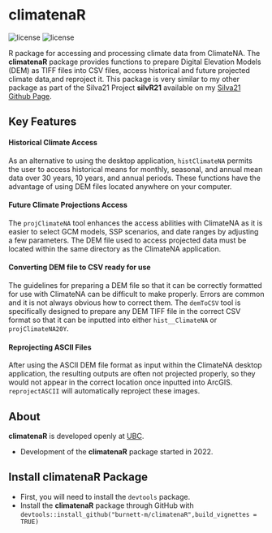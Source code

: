 # climatenaR
![license](https://img.shields.io/badge/License-R--package-green) 
![license](https://img.shields.io/badge/Topic-Climatology-yellowgreen) 

R package for accessing and processing climate data from ClimateNA.
The **climatenaR** package provides functions to prepare Digital Elevation Models (DEM) as TIFF files into CSV files, access historical and future projected climate data,and reproject it. This package is very similar to my other package as part of the Silva21 Project **silvR21** available on my [Silva21 Github Page](https://github.com/Silva21-irss/silvR21).

## Key Features
#### Historical Climate Access
As an alternative to using the desktop application, `histClimateNA` permits the user to access historical means for monthly, seasonal, and annual mean data over 30 years, 10 years, and annual periods. These functions have the advantage of using DEM files located anywhere on your computer.
#### Future Climate Projections Access
The `projClimateNA` tool enhances the access abilities with ClimateNA as it is easier to select GCM models, SSP scenarios, and date ranges by adjusting a few parameters. The DEM file used to access projected data must be located within the same directory as the ClimateNA application.
#### Converting DEM file to CSV ready for use
The guidelines for preparing a DEM file so that it can be correctly formatted for use with ClimateNA can be difficult to make properly. Errors are common and it is not always obvious how to correct them. The `demToCSV` tool is specifically designed to prepare any DEM TIFF file in the correct CSV format so that it can be inputted into either `hist__ClimateNA` or `projClimateNA20Y`.
#### Reprojecting ASCII Files
After using the ASCII DEM file format as input within the ClimateNA desktop application, the resulting outputs are often not projected properly, so they would not appear in the correct location once inputted into ArcGIS. `reprojectASCII` will automatically reproject these images.

## About
**climatenaR** is developed openly at [UBC](https://www.ubc.ca/).
* Development of the **climatenaR** package started in 2022.

## Install **climatenaR** Package
* First, you will need to install the `devtools` package.
* Install the **climatenaR** package through GitHub with `devtools::install_github("burnett-m/climatenaR",build_vignettes = TRUE)`
